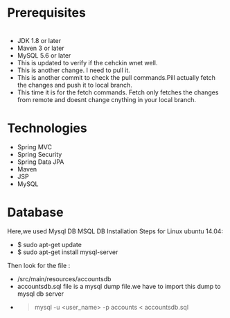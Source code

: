 # Prerequisites
#
- JDK 1.8 or later
- Maven 3 or later
- MySQL 5.6 or later
- This is updated to verify if the cehckin wnet well.
- This is another change. I need to pull it.
- This is another commit to check the pull commands.Pill actually fetch the changes and push it to local branch.
- This time it is for the fetch commands. Fetch only fetches the changes from remote and doesnt change cnything in your local branch.
# Technologies 
- Spring MVC
- Spring Security
- Spring Data JPA
- Maven
- JSP
- MySQL
# Database
Here,we used Mysql DB 
MSQL DB Installation Steps for Linux ubuntu 14.04:
- $ sudo apt-get update
- $ sudo apt-get install mysql-server

Then look for the file :
- /src/main/resources/accountsdb
- accountsdb.sql file is a mysql dump file.we have to import this dump to mysql db server
- > mysql -u <user_name> -p accounts < accountsdb.sql


